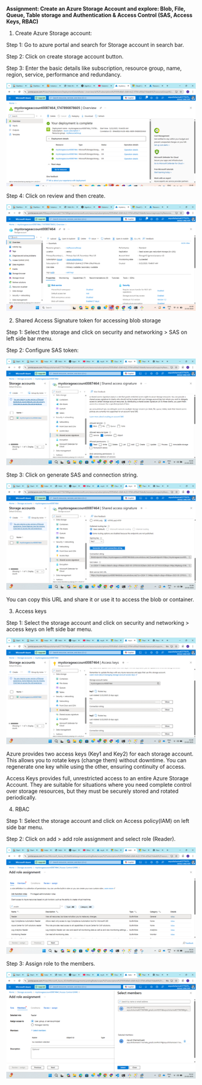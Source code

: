 **Assignment: Create an Azure Storage Account and explore: Blob, File, Queue, Table storage and Authentication & Access Control (SAS, Access Keys, RBAC)**

1. Create Azure Storage account:

Step 1: Go to azure portal and search for Storage account in search bar.

Step 2: Click on create storage account button.

Step 3: Enter the basic details like subscription, resource group, name, region, service, performance and redundancy.

![alt text](../Assignment-1/StorageAccountCreated.png)

Step 4: Click on review and then create.

![alt text](../Assignment-1/StorageAccountCreated2.png)



2. Shared Access Signature token for accessing blob storage

Step 1: Select the storage and click on security and networking > SAS on left side bar menu. 

Step 2: Configure SAS token:

![alt text](../Assignment-1/sas1.png)

Step 3: Click on generate SAS and connection string.

![alt text](../Assignment-1/sas2.png)

You can copy this URL and share it or use it to access the blob or container.


3. Access keys

Step 1: Select the storage account and click on security and networking > access keys on left side bar menu.

![alt text](../Assignment-1/AK-1.png)

Azure provides two access keys (Key1 and Key2) for each storage account. This allows you to rotate keys (change them) without downtime. You can regenerate one key while using the other, ensuring continuity of access.

Access Keys provides full, unrestricted access to an entire Azure Storage Account. They are suitable for situations where you need complete control over storage resources, but they must be securely stored and rotated periodically.

4. RBAC

Step 1: Select the storage account and click on Access policy(IAM) on left side bar menu.

Step 2: Click on add > add role assignment and select role (Reader).

![alt text](../Assignment-1/IAM-1.png)

Step 3: Assign role to the members.

![alt text](../Assignment-1/IAM-2.png)

